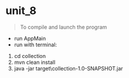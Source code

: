 # unit_8
>To compile and launch the program
- run AppMain
- run with terminal:
1. cd collection
2. mvn clean install
3. java -jar target\collection-1.0-SNAPSHOT.jar
